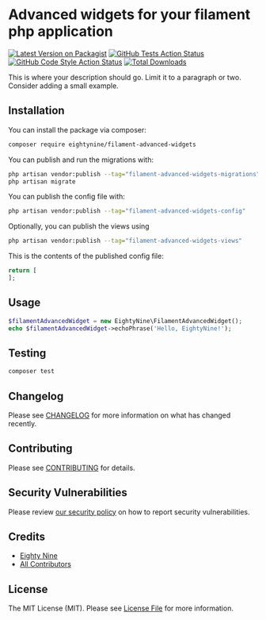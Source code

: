 # Advanced widgets for your filament php application

[![Latest Version on Packagist](https://img.shields.io/packagist/v/eightynine/filament-advanced-widgets.svg?style=flat-square)](https://packagist.org/packages/eightynine/filament-advanced-widgets)
[![GitHub Tests Action Status](https://img.shields.io/github/actions/workflow/status/eightynine/filament-advanced-widgets/run-tests.yml?branch=main&label=tests&style=flat-square)](https://github.com/eightynine/filament-advanced-widgets/actions?query=workflow%3Arun-tests+branch%3Amain)
[![GitHub Code Style Action Status](https://img.shields.io/github/actions/workflow/status/eightynine/filament-advanced-widgets/fix-php-code-styling.yml?branch=main&label=code%20style&style=flat-square)](https://github.com/eightynine/filament-advanced-widgets/actions?query=workflow%3A"Fix+PHP+code+styling"+branch%3Amain)
[![Total Downloads](https://img.shields.io/packagist/dt/eightynine/filament-advanced-widgets.svg?style=flat-square)](https://packagist.org/packages/eightynine/filament-advanced-widgets)



This is where your description should go. Limit it to a paragraph or two. Consider adding a small example.

## Installation

You can install the package via composer:

```bash
composer require eightynine/filament-advanced-widgets
```

You can publish and run the migrations with:

```bash
php artisan vendor:publish --tag="filament-advanced-widgets-migrations"
php artisan migrate
```

You can publish the config file with:

```bash
php artisan vendor:publish --tag="filament-advanced-widgets-config"
```

Optionally, you can publish the views using

```bash
php artisan vendor:publish --tag="filament-advanced-widgets-views"
```

This is the contents of the published config file:

```php
return [
];
```

## Usage

```php
$filamentAdvancedWidget = new EightyNine\FilamentAdvancedWidget();
echo $filamentAdvancedWidget->echoPhrase('Hello, EightyNine!');
```

## Testing

```bash
composer test
```

## Changelog

Please see [CHANGELOG](CHANGELOG.md) for more information on what has changed recently.

## Contributing

Please see [CONTRIBUTING](.github/CONTRIBUTING.md) for details.

## Security Vulnerabilities

Please review [our security policy](../../security/policy) on how to report security vulnerabilities.

## Credits

- [Eighty Nine](https://github.com/eighty9nine)
- [All Contributors](../../contributors)

## License

The MIT License (MIT). Please see [License File](LICENSE.md) for more information.

